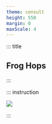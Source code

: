 ```yaml
---
theme: consult
height: 550
margin: 0
maxScale: 4
---
```

<!-- slide template="[[gym-ex]]" -->

::: title
## Frog Hops
:::

::: instruction

![](https://thumbs.gfycat.com/SlimYearlyBadger-size_restricted.gif)

:::